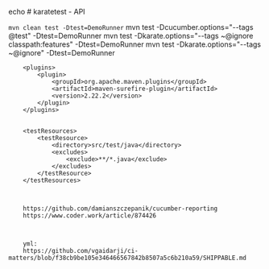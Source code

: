 echo # karatetest - API


`mvn clean test -Dtest=DemoRunner`
mvn test -Dcucumber.options="--tags @test" -Dtest=DemoRunner
mvn test -Dkarate.options="--tags ~@ignore classpath:features" -Dtest=DemoRunner
mvn test -Dkarate.options="--tags ~@ignore" -Dtest=DemoRunner

        <plugins>
            <plugin>
                <groupId>org.apache.maven.plugins</groupId>
                <artifactId>maven-surefire-plugin</artifactId>
                <version>2.22.2</version>
            </plugin>
        </plugins>
        
        
        <testResources>
            <testResource>
                <directory>src/test/java</directory>
                <excludes>
                    <exclude>**/*.java</exclude>
                </excludes>
            </testResource>
        </testResources>
        
        
        
        https://github.com/damianszczepanik/cucumber-reporting
        https://www.coder.work/article/874426
        
        
        
        yml:
        https://github.com/vgaidarji/ci-matters/blob/f38cb9be105e346466567842b8507a5c6b210a59/SHIPPABLE.md
        
        
        